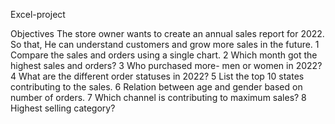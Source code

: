 Excel-project

Objectives
The store owner wants to create an annual sales report for 2022. So that, He can understand customers and grow more sales in the future.
1 Compare the sales and orders using a single chart.
2 Which month got the highest sales and orders?
3 Who purchased more- men or women in 2022?
4 What are the different order statuses in 2022?
5 List the top 10 states contributing to the sales.
6 Relation between age and gender based on number of orders.
7 Which channel is contributing to maximum sales?
8 Highest selling category?
